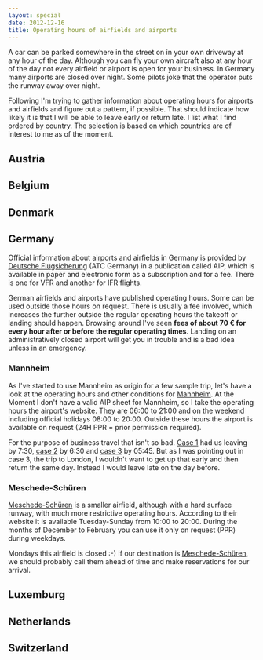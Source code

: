 ```yaml
---
layout: special
date: 2012-12-16
title: Operating hours of airfields and airports
---
```

A car can be parked somewhere in the street on in your own driveway at any hour of the day. Although you can fly your own aircraft also at any hour of the day not every airfield or airport is open for your business. In Germany many airports are closed over night. Some pilots joke that the operator puts the runway away over night.

Following I'm trying to gather information about operating hours for airports and airfields and figure out a pattern, if possible. That should indicate how likely it is that I will be able to leave early or return late. I list what I find ordered by country. The selection is based on which countries are of interest to me as of the moment.

## Austria

## Belgium

## Denmark

## Germany
Official information about airports and airfields in Germany is provided by [Deutsche Flugsicherung](http://www.dfs.de) (ATC Germany) in a publication called AIP, which is available in paper and electronic form as a subscription and for a fee. There is one for VFR and another for IFR flights.

German airfields and airports have published operating hours. Some can be used outside those hours on request. There is usually a fee involved, which increases the further outside the regular operating hours the takeoff or landing should happen. Browsing around I've seen __fees of about 70 € for every hour after or before the regular operating times__. Landing on an administratively closed airport will get you in trouble and is a bad idea unless in an emergency.

### Mannheim
As I've started to use Mannheim as origin for a few sample trip, let's have a look at the operating hours and other conditions for [Mannheim](http://www.flugplatz-mannheim.de). At the Moment I don't have a valid AIP sheet for Mannheim, so I take the operating hours the airport's website. They are 06:00 to 21:00 and on the weekend including official holidays 08:00 to 20:00. Outside these hours the airport is available on request (24H PPR = prior permission required).

For the purpose of business travel that isn't so bad. [Case 1](comparing-trips.html) had us leaving by 7:30, [case 2](comparing-trips.html) by 6:30 and [case 3](comparing-trips.html) by 05:45. But as I was pointing out in case 3, the trip to London, I wouldn't want to get up that early and then return the same day. Instead I would leave late on the day before.

### Meschede-Schüren

[Meschede-Schüren](http://www.flugplatz-meschede.de) is a smaller airfield, although with a hard surface runway, with much more restrictive operating hours. According to their website it is available Tuesday-Sunday from 10:00 to 20:00. During the months of December to February you can use it only on request (PPR) during weekdays.

Mondays this airfield is closed :-) If our destination is [Meschede-Schüren](http://www.flugplatz-meschede.de), we should probably call them ahead of time and make reservations for our arrival.

## Luxemburg

## Netherlands

## Switzerland

